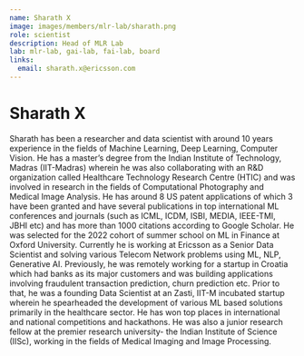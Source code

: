 ```yaml
---
name: Sharath X
image: images/members/mlr-lab/sharath.png
role: scientist
description: Head of MLR Lab
lab: mlr-lab, gai-lab, fai-lab, board
links:
  email: sharath.x@ericsson.com
---
```


# Sharath X

Sharath has been a researcher and data scientist with around 10 years experience in the fields of Machine Learning, Deep Learning, Computer Vision. He has a master’s degree from the Indian Institute of Technology, Madras (IIT-Madras) wherein he was also collaborating with an R&D organization called Healthcare Technology Research Centre (HTIC) and was involved in research in the fields of Computational Photography and Medical Image Analysis. He has around 8 US patent applications of which 3 have been granted and have several publications in top international ML conferences and journals (such as ICML, ICDM, ISBI, MEDIA, IEEE-TMI, JBHI etc) and has more than 1000 citations according to Google Scholar. He was selected for the 2022 cohort of summer school on ML in Finance at Oxford University. Currently he is working at Ericsson as a Senior Data Scientist and solving various Telecom Network problems using ML, NLP, Generative AI. Previously, he was remotely working for a startup in Croatia which had banks as its major customers and was building applications involving fraudulent transaction prediction, churn prediction etc. Prior to that, he was a founding Data Scientist at an Zasti, IIT-M incubated startup wherein he spearheaded the development of various ML based solutions primarily in the healthcare sector. He has won top places in international and national competitions and hackathons. He was also a junior research fellow at the premier research university- the Indian Institute of Science (IISc), working in the fields of Medical Imaging and Image Processing.
